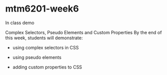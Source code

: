# mtm6201-week6

In class demo

Complex Selectors, Pseudo Elements and Custom Properties
By the end of this week, students will demonstrate:

- using complex selectors in CSS

- using pseudo elements

- adding custom properties to CSS
